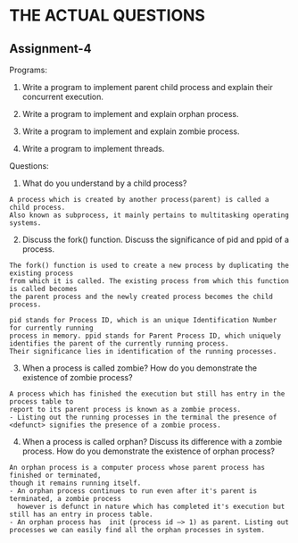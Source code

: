 # THE ACTUAL QUESTIONS

## Assignment-4

Programs:

1. Write a program to implement parent child process and explain their concurrent execution.

2. Write a program to implement and explain orphan process.

3. Write a program to implement and explain zombie process.

4. Write a program to implement threads.

Questions:

1. What do you understand by a child process?

```
A process which is created by another process(parent) is called a child process.
Also known as subprocess, it mainly pertains to multitasking operating systems.
```

2. Discuss the fork() function. Discuss the significance of pid and ppid of a process.

```
The fork() function is used to create a new process by duplicating the existing process
from which it is called. The existing process from which this function is called becomes
the parent process and the newly created process becomes the child process.

pid stands for Process ID, which is an unique Identification Number for currently running
process in memory. ppid stands for Parent Process ID, which uniquely identifies the parent of the currently running process.
Their significance lies in identification of the running processes.
```

3. When a process is called zombie? How do you demonstrate the existence of zombie process?

```
A process which has finished the execution but still has entry in the process table to
report to its parent process is known as a zombie process.
- Listing out the running processes in the terminal the presence of <defunct> signifies the presence of a zombie process.

```

4. When a process is called orphan? Discuss its difference with a zombie process. How do you
   demonstrate the existence of orphan process?

```
An orphan process is a computer process whose parent process has finished or terminated,
though it remains running itself.
- An orphan process continues to run even after it's parent is terminated, a zombie process
  however is defunct in nature which has completed it's execution but still has an entry in process table.
- An orphan process has  init (process id –> 1) as parent. Listing out processes we can easily find all the orphan processes in system.
```

